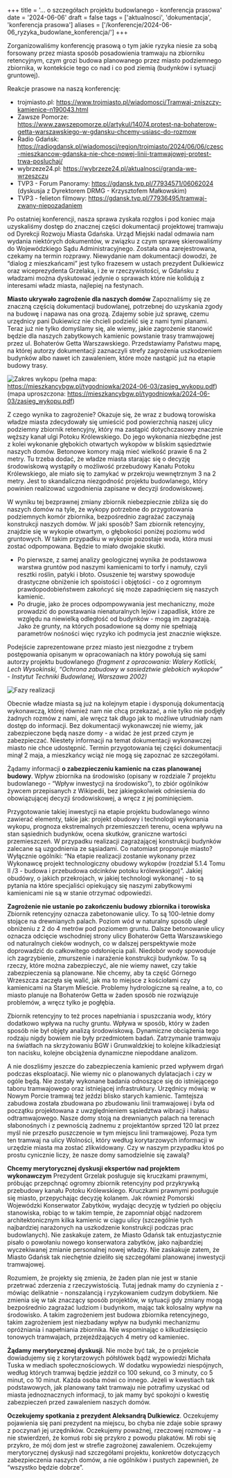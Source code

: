 +++
title = '... o szczegółach projektu budowlanego - konferencja prasowa'
date = '2024-06-06'
draft = false
tags = ['aktualnosci', 'dokumentacja', 'konferencja prasowa']
aliases = ['/konferencje/2024-06-06_ryzyka_budowlane_konferencja/']
+++

Zorganizowaliśmy konferencję prasową o tym jakie ryzyka niesie za sobą forsowany przez miasta sposób posadowienia tramwaju na zbiorniku retencyjnym, czym grozi budowa planowanego przez miasto podziemnego zbiornika, w kontekście tego co nad i co pod ziemią (budynków i sytuacji gruntowej).

<!--more-->

Reakcje prasowe na naszą konferencję:
* trojmiasto.pl: https://www.trojmiasto.pl/wiadomosci/Tramwaj-zniszczy-kamienice-n190043.html
* Zawsze Pomorze: https://www.zawszepomorze.pl/artykul/14074,protest-na-bohaterow-getta-warszawskiego-w-gdansku-chcemy-usiasc-do-rozmow
* Radio Gdańsk: https://radiogdansk.pl/wiadomosci/region/trojmiasto/2024/06/06/czesc-mieszkancow-gdanska-nie-chce-nowej-linii-tramwajowej-protest-trwa-posluchaj/
* wybrzeze24.pl: https://wybrzeze24.pl/aktualnosci/granda-we-wrzeszczu
* TVP3 - Forum Panoramy: https://gdansk.tvp.pl/77934571/06062024 (dyskusja z Dyrektorem DRMG - Krzysztofem Małkowskim)
* TVP3 - felieton filmowy: https://gdansk.tvp.pl/77936495/tramwaj-zwany-niepozadaniem

Po ostatniej konferencji, nasza sprawa zyskała rozgłos i pod koniec maja uzyskaliśmy dostęp do znacznej części dokumentacji projektowej tramwaju od Dyrekcji Rozwoju Miasta Gdańska.
Urząd Miejski nadal odmawia nam wydania niektórych dokumentów, w związku z czym sprawę skierowaliśmy do Wojewódzkiego Sądu Administracyjnego. Została ona zarejestrowana, czekamy na termin rozprawy. Niewydanie nam dokumentacji dowodzi, że “dialog z mieszkańcami” jest tylko frazesem w ustach prezydent Dulkiewicz oraz wiceprezydenta Grzelaka, i że w rzeczywistości, w Gdańsku z władzami można dyskutować jedynie o sprawach które nie kolidują z interesami władz miasta, najlepiej na festynach.

**Miasto ukrywało zagrożenie dla naszych domów**
Zapoznaliśmy się ze znaczną częścią dokumentacji budowlanej, potrzebnej do uzyskania zgody na budowę i napawa nas ona grozą. Zdajemy sobie już sprawę, czemu urzędnicy pani Dukiewicz nie chcieli podzielić się z nami tymi planami. Teraz już nie tylko domyślamy się, ale wiemy, jakie zagrożenie stanowić będzie dla naszych zabytkowych kamienic powstanie trasy tramwajowej przez ul. Bohaterów Getta Warszawskiego. Przedstawiamy Państwu mapę, na której autorzy dokumentacji zaznaczyli strefy zagrożenia uszkodzeniem budynków albo nawet ich zawaleniem, które może nastąpić już na etapie budowy trasy.

![Zakres wykopu](zasieg_wykopu.png)
(pełna mapa: https://mieszkancybgw.pl/tygodniowka/2024-06-03/zasieg_wykopu.pdf) 
(mapa uproszczona: https://mieszkancybgw.pl/tygodniowka/2024-06-03/zasieg_wykopu.pdf) 

Z czego wynika to zagrożenie? Okazuje się, że wraz z budową torowiska władze miasta zdecydowały się umieścić pod powierzchnią naszej ulicy podziemny zbiornik retencyjny, który ma zastąpić dotychczasowy znacznie węższy kanał ulgi Potoku Królewskiego. Do jego wykonania niezbędne jest z kolei wykonanie głębokich otwartych wykopów w bliskim sąsiedztwie naszych domów. Betonowe komory mają mieć wielkość prawie 6 na 2 metry.
Tu trzeba dodać, że władze miasta starając się o decyzję środowiskową wystąpiły o możliwość przebudowy Kanału Potoku Królewskiego, ale miało się to zamykać w przekroju wewnętrznym 3 na 2 metry. Jest to skandaliczna niezgodność projektu budowlanego, który powinien realizować uzgodnienia zapisane w decyzji środowiskowej. 

W wyniku tej bezprawnej zmiany zbiornik niebezpiecznie zbliża się do naszych domów na tyle, że wykopy potrzebne do przygotowania podziemnych komór zbiornika, bezpośrednio zagrażać zaczynają konstrukcji naszych domów. W jaki sposób?
Sam zbiornik retencyjny, znajdzie się w wykopie otwartym, o głębokości poniżej poziomu wód gruntowych. W takim przypadku w wykopie pozostaje woda, która musi zostać odpompowana. Będzie to miało dwojakie skutki.
* Po pierwsze, z samej analizy geologicznej wynika że podstawowa warstwa gruntów pod naszymi kamienicami to torfy i namuły, czyli resztki roślin, patyki i błoto. Osuszenie tej warstwy spowoduje drastyczne obniżenie ich spoistości i objętości - co z ogromnym prawdopodobieństwem zakońcyć się może zapadnięciem się naszych kamienic.
* Po drugie, jako że proces odpompowywania jest mechaniczny, może prowadzić do powstawania nienaturalnych lejów i zapadlisk, które ze względu na niewielką odległość od budynków - mogą im zagrażają. Jako że grunty, na których posadowione są domy nie spełniają parametrów nośności więc ryzyko ich podmycia jest znacznie większe.

Podejście zaprezentowane przez miasto jest niezgodne z trybem postępowania opisanym w opracowaniach na który powołują się sami autorzy projektu budowlanego _(fragment z opracowania: Walery Kotlicki, Lech Wysokinski, “Ochrona zabudowy w sasiedztwie glebokich wykopów” - Instytut Techniki Budowlanej, Warszawa 2002)_

![Fazy realizacji](fazy_realizacji.png)

Obecnie władze miasta są już na kolejnym etapie i dysponują dokumentacją wykonawczą, której również nam nie chcą przekazać, a nie tylko nie podjęły żadnych rozmów z nami, ale wręcz tak długo jak to możliwe utrudniały nam dostęp do informacji.
Bez dokumentacji wykonawczej nie wiemy, jak zabezpieczone będą nasze domy - a widać że jest przed czym je zabezpieczać. Niestety informacji na temat dokumentacji wykonawczej miasto nie chce udostępnić. Termin przygotowania tej części dokumentacji minął 2 maja, a mieszkańcy wciąż nie mogą się zapoznać ze szczegółami.
 
Żądamy informacji **o zabezpieczeniu kamienic na czas planowanej budowy**.
Wpływ zbiornika na środowisko (opisany w rozdziale 7 projektu budowlanego - “Wpływ inwestycji na środowisko”), to zbiór ogólników żywcem przepisanych z Wikipedii, bez jakiegokolwiek odniesienia do obowiązującej decyzji środowiskowej, a wręcz z jej pominięciem.

Przygotowanie takiej inwestycji na etapie projektu budowlanego winno zawierać elementy, takie jak: projekt obudowy i technologii wykonania wykopu, prognoza ekstremalnych przemieszczeń terenu, ocena wpływu na stan sąsiednich budynków, ocena skutków, graniczne wartości przemieszczeń. W przypadku realizacji zagrażającej konstrukcji budynków zalecane są uzgodnienia ze sąsiadami. Co natomiast proponuje miasto? Wyłącznie ogólniki: “Na etapie realizacji zostanie wykonany przez Wykonawcę projekt technologiczny obudowy wykopów (rozdział 5.1.4 Tomu II /3 - budowa i przebudowa odcinków potoku królewskiego)”. Jakiej obudówy, o jakich przekrojach, w jakiej technologi wykonanej - to są pytania na które specjaliści opiekujący się naszymi zabytkowymi kamienicami nie są w stanie otrzymać odpowiedzi.

**Zagrożenie nie ustanie po zakończeniu budowy zbiornika i torowiska**
Zbiornik retencyjny oznacza zabetonowanie ulicy. To są 100-letnie domy stojące na drewnianych palach. Poziom wód w naturalny sposób uległ obniżeniu z 2 do 4 metrów pod poziomem gruntu. Dalsze betonowanie ulicy oznacza odcięcie wschodniej strony ulicy Bohaterów Getta Warszawskiego od naturalnych cieków wodnych, co w dalszej perspektywie może doprowadzić do całkowitego odsłonięcia pali. Niedobór wody spowoduje ich zagrzybienie, zmurszenie i narażenie konstrukcji budynków. To są rzeczy, które można zabezpieczyć, ale nie wiemy nawet, czy takie zabezpieczenia są planowane. Nie chcemy, aby ta część Górnego Wrzeszcza zaczęła się walić, jak ma to miejsce z kościołami czy kamienicami na Starym Mieście. Problemy hydrologiczne są realne, a to, co miasto planuje na Bohaterów Getta w żaden sposób nie rozwiązuje problemów, a wręcz tylko je pogłębia.

Zbiornik retencyjny to też proces napełniania i spuszczania wody, który dodatkowo wpływa na ruchy gruntu. Wpływa w sposób, który w żaden sposób nie był objęty analizą środowiskową. Dynamiczne obciążenia tego rodzaju nigdy bowiem nie były przedmiotem badań. Zatrzymanie tramwaju na światłach na skrzyżowaniu BGW i Grunwaldzkiej to kolejne kilkadziesiąt ton nacisku, kolejne obciążenia dynamiczne niepoddane analizom.

A nie doszliśmy jeszcze do zabezpieczenia kamienic przed wpływem drgań podczas eksploatacji. Nie wiemy nic o planowanych dylatacjach i czy w ogóle będą. Nie zostały wykonane badania odnoszące się do istniejącego taboru tramwajowego oraz istniejącej infrastruktury. Urzędnicy mówią: w Nowym Porcie tramwaj też jeździ blisko starych kamienic. Tamtejsza zabudowa została zbudowana po zbudowaniu linii tramwajowej i była od początku projektowana z uwzględnieniem sąsiedztwa wibracji i hałasu odtramwajowego. Nasze domy stoją na drewnianych palach na terenach słabonośnych i z pewnością żadnemu z projektantów sprzed 120 lat przez myśl nie przeszło puszczenoie w tym miejscu linii tramwajowej. Poza tym ten tramwaj na ulicy Wolności, który według korytarzowych informacji w urzędzie miasta ma zostać zlikwidowany. Czy w naszym przypadku ktoś po prostu cynicznie liczy, że nasze domy samodzielnie się zawalą?

**Chcemy merytorycznej dyskusji ekspertów nad projektem wykonawczym**
Prezydent Grzelak posługuje się kruczkami prawnymi, próbując przepchnąć ogromny zbiornik retencyjny pod przykrywką przebudowy kanału Potoku Królewskiego. Kruczkami prawnymi posługuje się miasto, przepychając decyzję kolanem. Jak również Pomorski Wojewódzki Konserwator Zabytków, wydając decyzję w tydzień po objęciu stanowiska, robiąc to w takim tempie, że zapomniał objąć nadzorem architektonicznym kilka kamienic w ciągu ulicy (szczególnie tych najbardziej narażonych na uszkodzenie konstrukcji podczas prac budowlanych). Nie zaskakuje zatem, że Miasto Gdańsk tak entuzjastycznie pisało o powołaniu nowego konserwatora zabytków, jako najbardziej wyczekiwanej zmianie personalnej nowej władzy. Nie zaskakuje zatem, że Miasto Gdańsk tak niechętnie dzieliło się szczegółami planowanej inwestycji tramwajowej.

Rozumiem, że projekty się zmienia, że żaden plan nie jest w stanie przetrwać zderzenia z rzeczywistością. Tutaj jednak mamy do czynienia z - mówiąc delikatnie - nonszalancją i ryzykowaniem cudzym dobytkiem. Nie zmienia się w tak znaczący sposób projektów, w sytuacji gdy zmiany mogą bezpośrednio zagrażać ludziom i budynkom, mając tak kolosalny wpływ na środowisko. A takim zagrożeniem jest budowa zbiornika retencyjnego, takim zagrożeniem jest niezbadany wpływ na budynki mechanizmu opróżniania i napełniania zbiornika. Nie wspominając o kilkudziesięcio tonowych tramwajach, przejeżdżających 4 metry od kamieniec. 

**Żądamy merytorycznej dyskusji**. Nie może być tak, że o projekcie dowiadujemy się z korytarzowych półsłówek bądź wypowiedzi Michała Tuska w mediach społecznościowych. W dodatku wypowiedzi niespójnych, według których tramwaj będzie jeździł co 100 sekund, co 3 minuty, co 5 minut, co 10 minut. Każda osoba mówi co innego. Jeżeli w kwestiach tak podstawowych, jak planowany takt tramwaju nie potrafimy uzyskać od miasta jednoznacznych informacji, to jak mamy być spokojni o kwestię zabezpieczeń przed zawaleniem naszych domów.

**Oczekujemy spotkania z prezydent Aleksandrą Dulkiewicz**. Oczekujemy pojawienia się pani prezydent na miejscu, bo chyba nie zdaje sobie sprawy z poczynań jej urzędników. Oczekujemy poważnej, rzeczowej rozmowy - a nie stwierdzeń, że komuś robi się przykro z powodu plakatów. Mi robi się przykro, że mój dom jest w strefie zagrożonej zawaleniem. Oczekujemy merytorycznej dyskusji nad szczegółami projektu, konkretów dotyczących zabezpieczenia naszych domów, a nie ogólników i pustych zapewnień, że “wszystko będzie dobrze”. 
